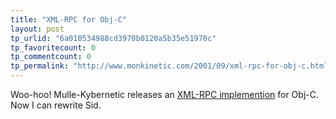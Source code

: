```yaml
---
title: "XML-RPC for Obj-C"
layout: post
tp_urlid: "6a010534988cd3970b0120a5b35e51970c"
tp_favoritecount: 0
tp_commentcount: 0
tp_permalink: "http://www.monkinetic.com/2001/09/xml-rpc-for-obj-c.html"
---
```

Woo-hoo! Mulle-Kybernetic releases an <a href="http://www.mulle-kybernetik.com/software/XMLRPC/">XML-RPC implemention</a> for Obj-C. Now I can rewrite Sid.
